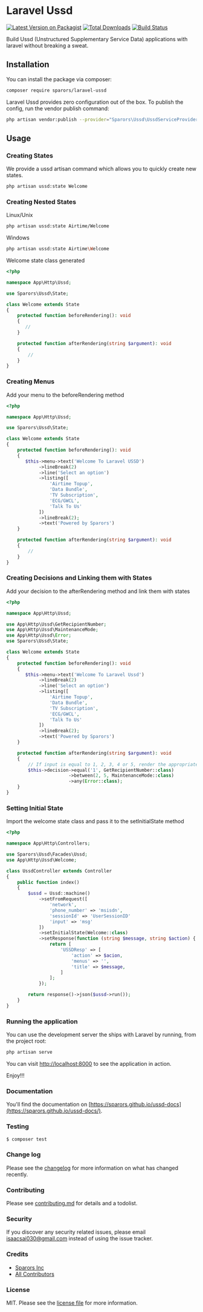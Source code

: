 # Laravel Ussd

[![Latest Version on Packagist][ico-version]][link-packagist]
[![Total Downloads][ico-downloads]][link-downloads]
[![Build Status][ico-travis]][link-travis]

Build Ussd (Unstructured Supplementary Service Data) applications with laravel without breaking a sweat.

## Installation

You can install the package via composer:

``` bash
composer require sparors/laravel-ussd
```

Laravel Ussd provides zero configuration out of the box. To publish the config, run the vendor publish command:

``` bash
php artisan vendor:publish --provider="Sparors\Ussd\UssdServiceProvider" --tag=config
```

## Usage

### Creating States

We provide a ussd artisan command which allows you to quickly create new states.

``` bash
php artisan ussd:state Welcome
```

### Creating Nested States

Linux/Unix

``` bash
php artisan ussd:state Airtime/Welcome
```

Windows

``` bash
php artisan ussd:state Airtime\Welcome
```

Welcome state class generated

``` php
<?php

namespace App\Http\Ussd;

use Sparors\Ussd\State;

class Welcome extends State
{
    protected function beforeRendering(): void
    {
       //
    }

    protected function afterRendering(string $argument): void
    {
        //
    }
}
```

### Creating Menus

Add your menu to the beforeRendering method

``` php
<?php

namespace App\Http\Ussd;

use Sparors\Ussd\State;

class Welcome extends State
{
    protected function beforeRendering(): void
    {
       $this->menu->text('Welcome To Laravel USSD')
            ->lineBreak(2)
            ->line('Select an option')
            ->listing([
                'Airtime Topup',
                'Data Bundle',
                'TV Subscription',
                'ECG/GWCL',
                'Talk To Us'
            ])
            ->lineBreak(2);
            ->text('Powered by Sparors')
    }

    protected function afterRendering(string $argument): void
    {
        //
    }
}
```

### Creating Decisions and Linking them with States

Add your decision to the afterRendering method and link them with states

``` php
<?php

namespace App\Http\Ussd;

use App\Http\Ussd\GetRecipientNumber;
use App\Http\Ussd\MaintenanceMode;
use App\Http\Ussd\Error;
use Sparors\Ussd\State;

class Welcome extends State
{
    protected function beforeRendering(): void
    {
       $this->menu->text('Welcome To Laravel Ussd')
            ->lineBreak(2)
            ->line('Select an option')
            ->listing([
                'Airtime Topup',
                'Data Bundle',
                'TV Subscription',
                'ECG/GWCL',
                'Talk To Us'
            ])
            ->lineBreak(2);
            ->text('Powered by Sparors')
    }

    protected function afterRendering(string $argument): void
    {
        // If input is equal to 1, 2, 3, 4 or 5, render the appropriate state
        $this->decision->equal('1', GetRecipientNumber::class)
                       ->between(2, 5, MaintenanceMode::class)
                       ->any(Error::class);
    }
}
```

### Setting Initial State

Import the welcome state class and pass it to the setInitialState method

``` php
<?php

namespace App\Http\Controllers;

use Sparors\Ussd\Facades\Ussd;
use App\Http\Ussd\Welcome;

class UssdController extends Controller
{
	public function index()
	{
        $ussd = Ussd::machine()
            ->setFromRequest([
                'network',
                'phone_number' => 'msisdn',
                'sessionId' => 'UserSessionID'
                'input' => 'msg'
            ])
            ->setInitialState(Welcome::class)
            ->setResponse(function (string $message, string $action) {
                return [
                    'USSDResp' => [
                        'action' => $acion,
                        'menus' => '',
                        'title' => $message,
                    ]
                ];
            });

	    return response()->json($ussd->run());
	}
}
```

### Running the application

You can use the development server the ships with Laravel by running, from the project root:

``` bash
php artisan serve
```
You can visit [http://localhost:8000](http://localhost:8000) to see the application in action.

Enjoy!!!

### Documentation

You'll find the documentation on [https://sparors.github.io/ussd-docs](https://sparors.github.io/ussd-docs/).


### Testing

``` bash
$ composer test
```

### Change log

Please see the [changelog](changelog.md) for more information on what has changed recently.

### Contributing

Please see [contributing.md](contributing.md) for details and a todolist.

### Security

If you discover any security related issues, please email isaacsai030@gmail.com instead of using the issue tracker.

### Credits

- [Sparors Inc][link-author]
- [All Contributors][link-contributors]

### License

MIT. Please see the [license file](LICENSE) for more information.

[ico-version]: https://img.shields.io/packagist/v/sparors/laravel-ussd.svg?style=flat-square
[ico-downloads]: https://img.shields.io/packagist/dt/sparors/laravel-ussd.svg?style=flat-square
[ico-travis]: https://img.shields.io/travis/sparors/laravel-ussd/master.svg?style=flat-square

[link-packagist]: https://packagist.org/packages/sparors/laravel-ussd
[link-downloads]: https://packagist.org/packages/sparors/laravel-ussd
[link-travis]: https://travis-ci.com/sparors/laravel-ussd
[link-author]: https://github.com/sparors
[link-contributors]: ../../contributors
